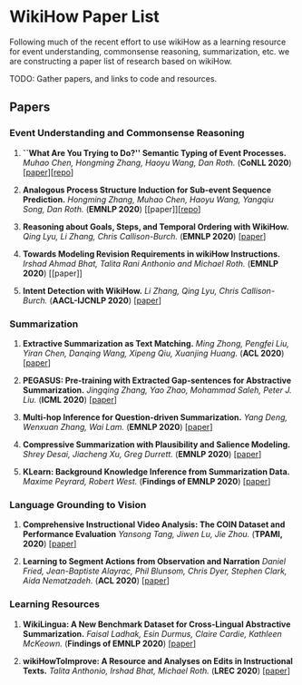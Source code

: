 # WikiHow Paper List
Following much of the recent effort to use wikiHow as a learning resource for event understanding, commonsense reasoning, summarization, etc. we are constructing a paper list of research based on wikiHow.  

TODO: Gather papers, and links to code and resources.  

## Papers

### Event Understanding and Commonsense Reasoning

1. **``What Are You Trying to Do?'' Semantic Typing of Event Processes.**
*Muhao Chen, Hongming Zhang, Haoyu Wang, Dan Roth.* (**CoNLL 2020**) \[[paper](https://arxiv.org/abs/2010.06724)\]\[[repo](http://cogcomp.org/page/publication_view/915)\]

1. **Analogous Process Structure Induction for Sub-event Sequence Prediction.**
*Hongming Zhang, Muhao Chen, Haoyu Wang, Yangqiu Song, Dan Roth.* (**EMNLP 2020**) \[[paper]\]\[[repo](http://cogcomp.org/page/publication_view/910)\]

1. **Reasoning about Goals, Steps, and Temporal Ordering with WikiHow.**
*Qing Lyu, Li Zhang, Chris Callison-Burch.* (**EMNLP 2020**) \[[paper](https://www.cis.upenn.edu/~ccb/publications/reasoning-about-goals-with-wikihow.pdf)\]

1. **Towards Modeling Revision Requirements in wikiHow Instructions.**
*Irshad Ahmad Bhat, Talita Rani Anthonio and Michael Roth.* (**EMNLP 2020**) \[[paper]\]

1. **Intent Detection with WikiHow.**
*Li Zhang, Qing Lyu, Chris Callison-Burch.* (**AACL-IJCNLP 2020**) \[[paper](https://www.cis.upenn.edu/~ccb/publications/intent-detection-with-wikihow.pdf)\]

### Summarization

1. **Extractive Summarization as Text Matching.**
*Ming Zhong, Pengfei Liu, Yiran Chen, Danqing Wang, Xipeng Qiu, Xuanjing Huang.* (**ACL 2020**) \[[paper](https://arxiv.org/abs/2004.08795)\]

1. **PEGASUS: Pre-training with Extracted Gap-sentences for Abstractive Summarization.**
*Jingqing Zhang, Yao Zhao, Mohammad Saleh, Peter J. Liu.* (**ICML 2020**) \[[paper](https://arxiv.org/pdf/1912.08777.pdf)\]

1. **Multi-hop Inference for Question-driven Summarization.**
*Yang Deng, Wenxuan Zhang, Wai Lam.* (**EMNLP 2020**) \[[paper](https://arxiv.org/abs/2010.03738)\]

1. **Compressive Summarization with Plausibility and Salience Modeling.**
*Shrey Desai, Jiacheng Xu, Greg Durrett.* (**EMNLP 2020**) \[[paper](https://arxiv.org/pdf/2010.07886.pdf)\]

1. **KLearn: Background Knowledge Inference from Summarization Data.**
*Maxime Peyrard, Robert West.* (**Findings of EMNLP 2020**) \[[paper](https://arxiv.org/abs/2010.06213)\]


### Language Grounding to Vision

1. **Comprehensive Instructional Video Analysis: The COIN Dataset and Performance Evaluation**
*Yansong Tang, Jiwen Lu, Jie Zhou.* (**TPAMI, 2020**) \[[paper](https://arxiv.org/pdf/2003.09392.pdf)\]

1. **Learning to Segment Actions from Observation and Narration**
*Daniel Fried, Jean-Baptiste Alayrac, Phil Blunsom, Chris Dyer, Stephen Clark, Aida Nematzadeh.* (**ACL 2020**) \[[paper](https://arxiv.org/pdf/2005.03684.pdf)\]

### Learning Resources

1. **WikiLingua: A New Benchmark Dataset for Cross-Lingual Abstractive Summarization.**
*Faisal Ladhak, Esin Durmus, Claire Cardie, Kathleen McKeown.* (**Findings of EMNLP 2020**) \[[paper](https://arxiv.org/abs/2010.03093)\]

1. **wikiHowToImprove: A Resource and Analyses on Edits in Instructional Texts.**
*Talita Anthonio, Irshad Bhat, Michael Roth.* (**LREC 2020**) \[[paper](https://www.aclweb.org/anthology/2020.lrec-1.702/)\]


